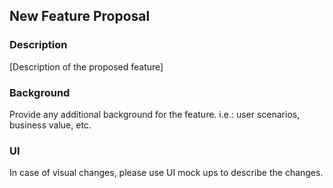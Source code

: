 ## New Feature Proposal

### Description

[Description of the proposed feature]

### Background

Provide any additional background for the feature. i.e.: user scenarios, business value, etc.

### UI

In case of visual changes, please use UI mock ups to describe the changes.
